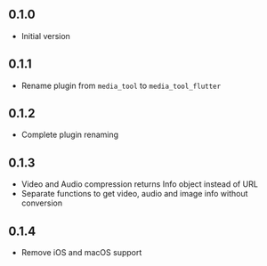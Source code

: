 ## 0.1.0

- Initial version

## 0.1.1

- Rename plugin from `media_tool` to `media_tool_flutter`

## 0.1.2

- Complete plugin renaming

## 0.1.3

- Video and Audio compression returns Info object instead of URL
- Separate functions to get video, audio and image info without conversion

## 0.1.4

- Remove iOS and macOS support
